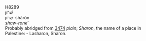 <body>
  <p>H8289<br>  שׁרון  <br> שָׁרוֹן  ‎  shârôn  <br><i>shaw-rone‘ </i><br>Probably abridged from <a href="h3474.htm">3474</a>  <i>plain</i>; <i>Sharon</i>, the name of a place in Palestine: - Lasharon, Sharon.<br></p>
 </body>